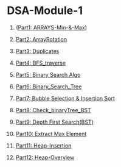 

# DSA-Module-1

1. ([Part1: ARRAYS-Min-&-Max](DSA-Module-1/ARRAYS-Min_&_Max/README.md))

2. [Part2: ArrayRotation](Part2-ArrayRotation/)

3. [Part3: Duplicates](Part3-Duplicates/)

4. [Part4: BFS_traverse](Part3-BFS_traverse/)

5. [Part5: Binary Search Algo](Part4-Binary-Search-Algo)

6. [Part6: Binary_Search_Tree](Part4-Binary_Search_Tree/)

7. [Part7: Bubble Selection & Insertion Sort](Part5-Bubble-Selection-&-Insertion-Sort)

8. [Part8: Check_binaryTree_BST](Part6-Check_binaryTree_BST/)

9. [Part9: Depth First Search(BST)](Part6-DepthFirstSearch(BST)/)

10. [Part10: Extract Max Element](Part7-Extract-Max-Element)

11. [Part11: Heap-Insertion](Part7-Heap-Insertion/)

12. [Part12: Heap-Overview](Part7-Heap-Overview/)

